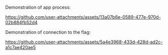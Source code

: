 Demonstration of app process: 

https://github.com/user-attachments/assets/13a07b6e-0589-477e-970d-02b884fb52d4

Demonstration of connection to the flag:

https://github.com/user-attachments/assets/5a4e3968-433d-428d-ad2c-a1c7ae420ae5


